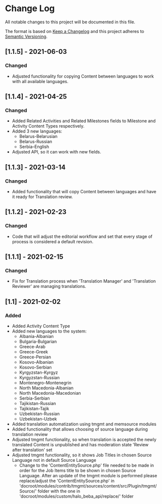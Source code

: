 
# Change Log
All notable changes to this project will be documented in this file.

The format is based on [Keep a Changelog](http://keepachangelog.com/)
and this project adheres to [Semantic Versioning](http://semver.org/).

## [1.1.5] - 2021-06-03

### Changed
- Adjusted functionality for copying Content between languages to work with all available languages.


## [1.1.4] - 2021-04-25

### Changed
- Added Related Activities and Related Milestones fields to Milestone and Activity Content Types respectively.
- Added 3 new languages:
  - Belarus-Belarusian
  - Belarus-Russian
  - Serbia–English
- Adjusted API, so it can work with new fields.


## [1.1.3] - 2021-03-14

### Changed
- Added functionality that will copy Content between languages and have it ready for Translation review.


## [1.1.2] - 2021-02-23

### Changed
- Code that will adjust the editorial workflow and set that every stage of process is considered a default revision.


## [1.1.1] - 2021-02-15

### Changed
- Fix for Translation process when 'Translation Manager' and 'Translation Reviewer' are managing translations.


## [1.1] - 2021-02-02

### Added
- Added Activity Content Type
- Added new languages to the system:
    - Albania-Albanian
    - Bulgaria-Bulgarian
    - Greece-Arab
    - Greece-Greek
    - Greece-Persian
    - Kosovo-Albanian
    - Kosovo-Serbian
    - Kyrgyzstan-Kyrgyz
    - Kyrgyzstan-Russian
    - Montenegro-Montenegrin
    - North Macedonia-Albanian
    - North Macedonia-Macedonian
    - Serbia-Serbian
    - Tajikistan-Russian
    - Tajikistan-Tajik
    - Uzbekistan-Russian
    - Uzbekistan-Uzbek
- Added translation automatization using tmgmt and memsource modules
- Added functionality that allows choosing of source language during translation review
- Adjusted tmgmt functionality, so when translation is accepted the newly translated Content is unpublished and has moderation state 'Review after translation' set
- Adjusted tmgmt functionality, so it shows Job Titles in chosen Source Language not in default Source Language
    - Change to the 'ContentEntitySource.php' file needed to be made in order for the Job Items title to be shown in chosen Source Language. After an update of the tmgmt module is performed please replace/adjust the 'ContentEntitySource.php' in 'docroot/modules/contrib/tmgmt/sources/content/src/Plugin/tmgmt/Source/' folder with the one in 'docroot/modules/custom/halo_beba_api/replace/' folder

